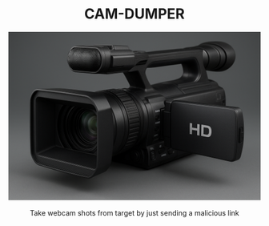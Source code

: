 <h1 align="center">CAM-DUMPER</h1>
<p align="center"><img src="cam.png" max-width="90%%" height="auto"></p>
<p align="center">Take webcam shots from target by just sending a malicious link</p>
